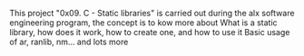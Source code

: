 This project "0x09. C - Static libraries" is carried out during the alx software engineering program, the concept is to kow more about 
What is a static library, how does it work, how to create one, and how to use it
Basic usage of ar, ranlib, nm... and lots more 

